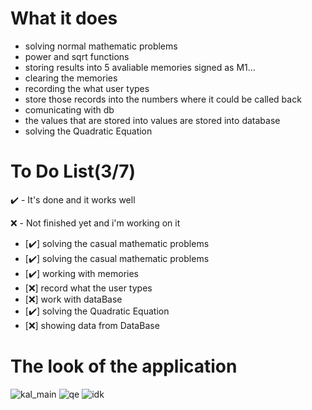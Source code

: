 # What it does

- solving normal mathematic problems
- power and sqrt functions 
- storing results into 5 avaliable memories signed as M1...
- clearing the memories
- recording the what user types
- store those records into the numbers where it could be called back
- comunicating with db
- the values that are stored into values are stored into database
- solving the Quadratic Equation

# To Do List(3/7)

✔️ - It's done and it works well

❌ - Not finished yet and i'm working on it

- [✔️] solving the casual mathematic problems
- [✔️] solving the casual mathematic problems
- [✔️] working with memories
- [❌] record what the user types
- [❌] work with dataBase
- [✔️] solving the Quadratic Equation
- [❌] showing data from DataBase


# The look of the application
![kal_main](https://user-images.githubusercontent.com/66387359/142734257-93886bad-defd-4dcb-af17-a130d0deea20.png)  ![qe](https://user-images.githubusercontent.com/66387359/142734258-766f798a-f455-4df8-8256-1d467c88c1dc.png)  ![idk](https://user-images.githubusercontent.com/66387359/142734261-238265ab-3c76-4ad0-b7bb-7738b52247fe.png)







